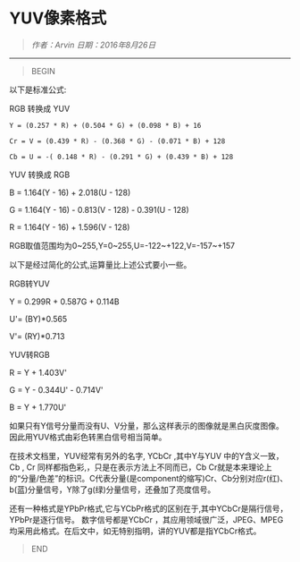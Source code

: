# YUV像素格式

> *作者：Arvin 日期：2016年8月26日*

---------------------------------

>BEGIN

以下是标准公式:

RGB 转换成 YUV

    Y = (0.257 * R) + (0.504 * G) + (0.098 * B) + 16

    Cr = V = (0.439 * R) - (0.368 * G) - (0.071 * B) + 128

    Cb = U = -( 0.148 * R) - (0.291 * G) + (0.439 * B) + 128

YUV 转换成 RGB

B = 1.164(Y - 16) + 2.018(U - 128)

G = 1.164(Y - 16) - 0.813(V - 128) - 0.391(U - 128)

R = 1.164(Y - 16) + 1.596(V - 128)

RGB取值范围均为0~255,Y=0~255,U=-122~+122,V=-157~+157

以下是经过简化的公式,运算量比上述公式要小一些。

RGB转YUV

Y = 0.299R + 0.587G + 0.114B

U'= (BY)*0.565

V'= (RY)*0.713

YUV转RGB

R = Y + 1.403V'

G = Y - 0.344U' - 0.714V'

B = Y + 1.770U'

如果只有Y信号分量而没有U、V分量，那么这样表示的图像就是黑白灰度图像。因此用YUV格式由彩色转黑白信号相当简单。 

在技术文档里，YUV经常有另外的名字, YCbCr ,其中Y与YUV 中的Y含义一致，Cb , Cr 同样都指色彩,，只是在表示方法上不同而已，Cb Cr就是本来理论上的“分量/色差”的标识。C代表分量(是component的缩写)Cr、Cb分别对应r(红)、b(蓝)分量信号，Y除了g(绿)分量信号，还叠加了亮度信号。

还有一种格式是YPbPr格式,它与YCbPr格式的区别在于,其中YCbCr是隔行信号，YPbPr是逐行信号。
数字信号都是YCbCr ，其应用领域很广泛，JPEG、MPEG均采用此格式。在后文中，如无特别指明，讲的YUV都是指YCbCr格式。

>END

